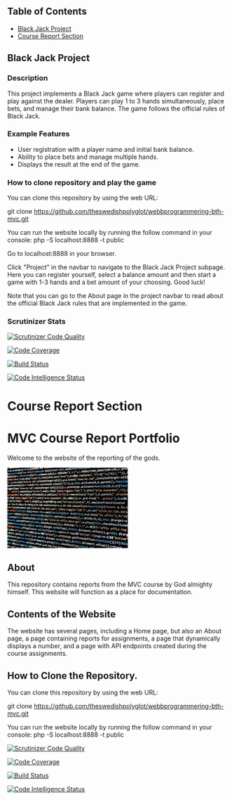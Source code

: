 ## Table of Contents
- [Black Jack Project](#black-jack-project)
- [Course Report Section](#course-report-section)

## Black Jack Project

### Description
This project implements a Black Jack game where players can register and play against the dealer. Players can play 1 to 3 hands simultaneously, place bets, and manage their bank balance. The game follows the official rules of Black Jack.

### Example Features
- User registration with a player name and initial bank balance.
- Ability to place bets and manage multiple hands.
- Displays the result at the end of the game.

### How to clone repository and play the game

You can clone this repository by using the web URL:

git clone https://github.com/theswedishpolyglot/webbprogrammering-bth-mvc.git

You can run the website locally by running the follow command in your console:
php -S localhost:8888 -t public

Go to localhost:8888 in your browser.

Click "Project" in the navbar to navigate to the Black Jack Project subpage. Here you can register yourself, select a balance amount and then start a game with 1-3 hands and a bet amount of your choosing. Good luck!

Note that you can go to the About page in the project navbar to read about the official Black Jack rules that are implemented in the game.

### Scrutinizer Stats
[![Scrutinizer Code Quality](https://scrutinizer-ci.com/g/theswedishpolyglot/webbprogrammering-bth-mvc/badges/quality-score.png?b=main)](https://scrutinizer-ci.com/g/theswedishpolyglot/webbprogrammering-bth-mvc/?branch=main)

[![Code Coverage](https://scrutinizer-ci.com/g/theswedishpolyglot/webbprogrammering-bth-mvc/badges/coverage.png?b=main)](https://scrutinizer-ci.com/g/theswedishpolyglot/webbprogrammering-bth-mvc/?branch=main)

[![Build Status](https://scrutinizer-ci.com/g/theswedishpolyglot/webbprogrammering-bth-mvc/badges/build.png?b=main)](https://scrutinizer-ci.com/g/theswedishpolyglot/webbprogrammering-bth-mvc/build-status/main)

[![Code Intelligence Status](https://scrutinizer-ci.com/g/theswedishpolyglot/webbprogrammering-bth-mvc/badges/code-intelligence.svg?b=main)](https://scrutinizer-ci.com/code-intelligence)

# Course Report Section
# MVC Course Report Portfolio
Welcome to the website of the reporting of the gods.

![Project Image](public/images/mvc-course.jpeg)

## About
This repository contains reports from the MVC course by God almighty himself.
This website will function as a place for documentation.

## Contents of the Website

The website has several pages, including a Home page, but also an About page, a page containing reports for assignments, a page that dynamically displays a number, and a page with API endpoints created during the course assignments. 

## How to Clone the Repository.

You can clone this repository by using the web URL:

git clone https://github.com/theswedishpolyglot/webbprogrammering-bth-mvc.git

You can run the website locally by running the follow command in your console:
php -S localhost:8888 -t public


[![Scrutinizer Code Quality](https://scrutinizer-ci.com/g/theswedishpolyglot/webbprogrammering-bth-mvc/badges/quality-score.png?b=main)](https://scrutinizer-ci.com/g/theswedishpolyglot/webbprogrammering-bth-mvc/?branch=main)

[![Code Coverage](https://scrutinizer-ci.com/g/theswedishpolyglot/webbprogrammering-bth-mvc/badges/coverage.png?b=main)](https://scrutinizer-ci.com/g/theswedishpolyglot/webbprogrammering-bth-mvc/?branch=main)

[![Build Status](https://scrutinizer-ci.com/g/theswedishpolyglot/webbprogrammering-bth-mvc/badges/build.png?b=main)](https://scrutinizer-ci.com/g/theswedishpolyglot/webbprogrammering-bth-mvc/build-status/main)

[![Code Intelligence Status](https://scrutinizer-ci.com/g/theswedishpolyglot/webbprogrammering-bth-mvc/badges/code-intelligence.svg?b=main)](https://scrutinizer-ci.com/code-intelligence)